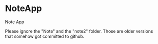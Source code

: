 NoteApp
=======

Note App 

Please ignore the "Note" and the "note2" folder. Those are older versions that somehow got committed to github.
